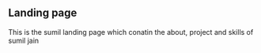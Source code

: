## Landing page

This is the sumil landing page which conatin the about, project and skills of sumil jain

